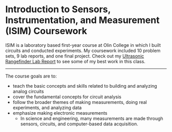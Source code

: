 # Introduction to Sensors, Instrumentation, and Measurement (ISIM) Coursework

ISIM is a laboratory based first-year course at Olin College in which I built circuits and conducted experiments. My coursework included 10 problem sets, 9 lab reports, and one final project. Check out my [Ultrasonic Rangefinder Lab Report](https://github.com/liloheinrich/ISIM/blob/main/Labs/Lab%2010%20Ultrasonic/Ultrasonic_ISIM_Lab_Report.pdf) to see some of my best work in this class.

-------------------------

The course goals are to:

- teach the basic concepts and skills related to building and analyzing analog circuits
- cover the fundamental concepts for circuit analysis
- follow the broader themes of making measurements, doing real experiments, and analyzing data
- emphasize making electronic measurements
  - In science and engineering, many measurements are made through sensors, circuits, and computer-based data acquisition.
